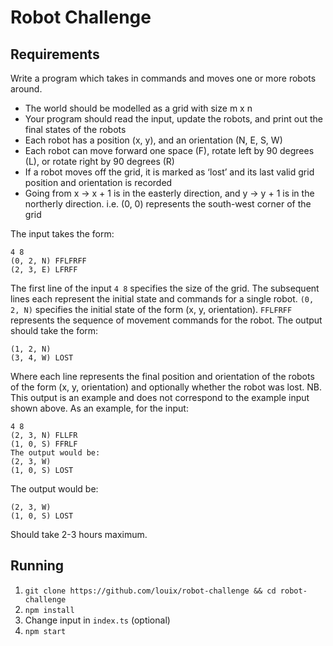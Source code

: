 # Robot Challenge

## Requirements
Write a program which takes in commands and moves one or more robots around.
- The world should be modelled as a grid with size m x n
- Your program should read the input, update the robots, and print out the final states of
the robots
- Each robot has a position (x, y), and an orientation (N, E, S, W)
- Each robot can move forward one space (F), rotate left by 90 degrees (L), or rotate
right by 90 degrees (R)
- If a robot moves off the grid, it is marked as ‘lost’ and its last valid grid position and
orientation is recorded
- Going from x -> x + 1 is in the easterly direction, and y -> y + 1 is in the northerly
direction. i.e. (0, 0) represents the south-west corner of the grid

The input takes the form:
```
4 8
(0, 2, N) FFLFRFF
(2, 3, E) LFRFF
```
The first line of the input `4 8` specifies the size of the grid. The subsequent lines each represent
the initial state and commands for a single robot. `(0, 2, N)` specifies the initial state of the form
(x, y, orientation). `FFLFRFF` represents the sequence of movement commands for the robot.
The output should take the form:
```
(1, 2, N)
(3, 4, W) LOST
```
Where each line represents the final position and orientation of the robots of the form (x, y,
orientation) and optionally whether the robot was lost. NB. This output is an example and does
not correspond to the example input shown above.
As an example, for the input:
```
4 8
(2, 3, N) FLLFR
(1, 0, S) FFRLF
The output would be:
(2, 3, W)
(1, 0, S) LOST
```

The output would be:
```
(2, 3, W)
(1, 0, S) LOST
```

Should take 2-3 hours maximum.

## Running
1) `git clone https://github.com/louix/robot-challenge && cd robot-challenge`
2) `npm install`
3) Change input in `index.ts` (optional)
3) `npm start`
